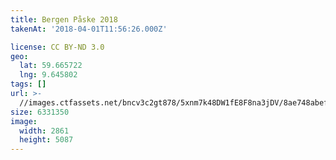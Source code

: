 ```yaml
---
title: Bergen Påske 2018
takenAt: '2018-04-01T11:56:26.000Z'

license: CC BY-ND 3.0
geo:
  lat: 59.665722
  lng: 9.645802
tags: []
url: >-
  //images.ctfassets.net/bncv3c2gt878/5xnm7k48DW1fE8F8na3jDV/8ae748abeff6c4faac4f6476c6c8d2a8/bergen-pske-2018_41134491392_o
size: 6331350
image:
  width: 2861
  height: 5087
---
```

